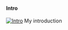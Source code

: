 ﻿#### Intro

[![Intro](https://i2.ytimg.com/vi/U3Ne_yX4tYo/hqdefault.jpg "Intro")](https://www.youtube.com/watch?v=U3Ne_yX4tYo)
My introduction


